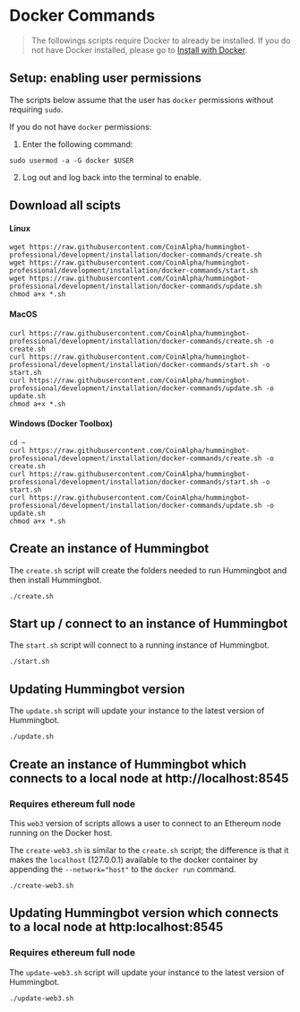 # Docker Commands

> The followings scripts require Docker to already be installed.  If you do not have Docker installed, please go to [Install with Docker](./install-with-docker).

## Setup: enabling user permissions

The scripts below assume that the user has `docker` permissions without requiring `sudo`.

If you do not have `docker` permissions:

1. Enter the following command:

  ```
  sudo usermod -a -G docker $USER
  ```

2. Log out and log back into the terminal to enable.

## Download all scipts

#### Linux
```
wget https://raw.githubusercontent.com/CoinAlpha/hummingbot-professional/development/installation/docker-commands/create.sh
wget https://raw.githubusercontent.com/CoinAlpha/hummingbot-professional/development/installation/docker-commands/start.sh
wget https://raw.githubusercontent.com/CoinAlpha/hummingbot-professional/development/installation/docker-commands/update.sh
chmod a+x *.sh
```

#### MacOS
```
curl https://raw.githubusercontent.com/CoinAlpha/hummingbot-professional/development/installation/docker-commands/create.sh -o create.sh
curl https://raw.githubusercontent.com/CoinAlpha/hummingbot-professional/development/installation/docker-commands/start.sh -o start.sh
curl https://raw.githubusercontent.com/CoinAlpha/hummingbot-professional/development/installation/docker-commands/update.sh -o update.sh
chmod a+x *.sh
```

#### Windows (Docker Toolbox)
```
cd ~
curl https://raw.githubusercontent.com/CoinAlpha/hummingbot-professional/development/installation/docker-commands/create.sh -o create.sh
curl https://raw.githubusercontent.com/CoinAlpha/hummingbot-professional/development/installation/docker-commands/start.sh -o start.sh
curl https://raw.githubusercontent.com/CoinAlpha/hummingbot-professional/development/installation/docker-commands/update.sh -o update.sh
chmod a+x *.sh
```

## Create an instance of Hummingbot

The `create.sh` script will create the folders needed to run Hummingbot and then install Hummingbot.

```
./create.sh
```

## Start up / connect to an instance of Hummingbot

The `start.sh` script will connect to a running instance of Hummingbot.

```
./start.sh
```

## Updating Hummingbot version

The `update.sh` script will update your instance to the latest version of Hummingbot.

```
./update.sh
```

## Create an instance of Hummingbot which connects to a local node at http://localhost:8545
### Requires ethereum full node

This `web3` version of scripts allows a user to connect to an Ethereum node running on the Docker host.

The `create-web3.sh` is similar to the `create.sh` script; the difference is that it makes the `localhost` (127.0.0.1) available to the docker container by appending the `--network="host"` to the `docker run` command.

```
./create-web3.sh
```

## Updating Hummingbot version which connects to a local node at http:localhost:8545
### Requires ethereum full node

The `update-web3.sh` script will update your instance to the latest version of Hummingbot.

```
./update-web3.sh
```
